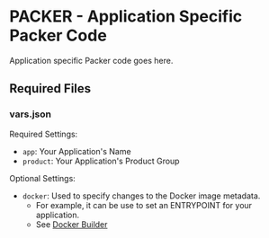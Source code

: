 # PACKER - Application Specific Packer Code
Application specific Packer code goes here.

## Required Files
### vars.json
Required Settings:
* `app`: Your Application's Name
* `product`: Your Application's Product Group

Optional Settings:
* `docker`: Used to specify changes to the Docker image metadata.
  - For example, it can be use to set an ENTRYPOINT for your application.
  - See [Docker Builder](https://www.packer.io/docs/builders/docker#basic-example-changes-to-metadata)
